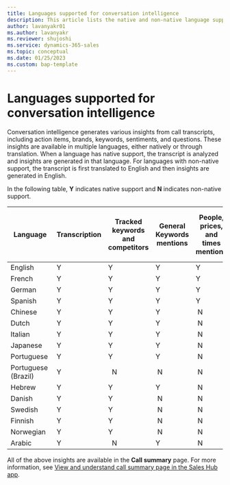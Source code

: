 ```yaml
---
title: Languages supported for conversation intelligence 
description: This article lists the native and non-native language support for conversation intelligence.
author: lavanyakr01 
ms.author: lavanyakr 
ms.reviewer: shujoshi 
ms.service: dynamics-365-sales
ms.topic: conceptual 
ms.date: 01/25/2023
ms.custom: bap-template 
---
```


# Languages supported for conversation intelligence

Conversation intelligence generates various insights from call transcripts, including action items, brands, keywords, sentiments, and questions. These insights are available in multiple languages, either natively or through translation. When a language has native support, the transcript is analyzed and insights are generated in that language. For languages with non-native support, the transcript is first translated to English and then insights are generated in English.


In the following table, **Y** indicates native support and **N** indicates non-native support.

| **Language** | **Transcription** | **Tracked keywords and competitors** | **General Keywords mentions** | **People, prices, and times mentions** | **Brands mentions** | **Automated note suggestions and action items** | **Voicemail, reschedule requests, unwanted calls detection** | **Segmentation topics** | **Sentiment analysis** | **Sellers and customers' Question detection** |
|------------------------|--------------------|--------------------------------------|--------------------------------|----------------------------------------|----------------------|-------------------------------------------------|--------------------------------------------------------------|---------------------|------------------------|------------------------------------------------|
| English       | Y         | Y         | Y   | Y  | Y  | Y  | Y      | Y | Y    | Y |
| French        | Y         | Y         | Y   | Y  |  N  |  N  |    N    |  N | Y    |  N |
| German        | Y         | Y         | Y   | Y  |  N  |  N  |    N    |  N |   N   |  N |
| Spanish       | Y         | Y         | Y   | Y  |  N  |  N  |    N    |  N |   N   |  N |
| Chinese       | Y         | Y         | Y   |  N  |  N  |  N  |    N    |  N |   N   |  N |
| Dutch         | Y         | Y         | Y   |  N  |  N  |  N  |    N    |  N |   N   |  N |
| Italian       | Y         | Y         | Y   |  N  |  N  |  N  |    N    |  N |   N   |  N |
| Japanese      | Y         | Y         | Y   |  N  |  N  |  N  |    N    |  N |   N   |  N |
| Portuguese    | Y         | Y         | Y   |  N  |  N  |  N  |    N    |  N |   N   |  N |
| Portuguese (Brazil)    | Y         |    N      |  N   |  N  |  N  |  N  |    N    |  N |   N   |  N |
| Hebrew        | Y         | Y         | Y   |  N  |  N  |  N  |    N    |  N |   N   |  N |
| Danish        | Y         | Y         |  N   |  N  |  N  |  N  |    N    |  N |   N   |  N |
| Swedish       | Y         | Y         |  N   |  N  |  N  |  N  |    N    |  N |   N   |  N |
| Finnish       | Y         | Y         |  N   |  N  |  N  |  N  |    N    |  N |   N   |  N |
| Norwegian     | Y         | Y         |  N   |  N  |  N  |  N  |    N    |  N |   N   |  N |
| Arabic        | Y         |    N      | Y   |  N  |  N  |  N  |    N    |  N |   N   |  N |

All of the above insights are available in the **Call summary** page. For more information, see [View and understand call summary page in the Sales Hub app](view-and-understand-call-summary-sales-app.md).
